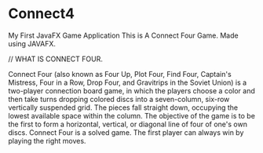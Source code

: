# Connect4
My First JavaFX Game Application
This is A Connect Four Game.
Made using JAVAFX.

// WHAT IS CONNECT FOUR.

Connect Four (also known as Four Up, Plot Four, Find Four, Captain's Mistress, Four in a Row, Drop Four, and Gravitrips in the Soviet Union)
is a two-player connection board game, in which the players choose a color and then take turns dropping colored discs into a seven-column,
six-row vertically suspended grid. The pieces fall straight down, occupying the lowest available space within the column.
The objective of the game is to be the first to form a horizontal, vertical, or diagonal line of four of one's own discs.
Connect Four is a solved game. The first player can always win by playing the right moves.

